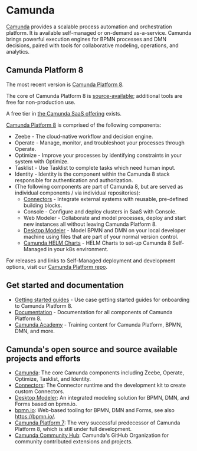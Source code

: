 # Camunda

[Camunda](https://camunda.io) provides a scalable process automation and orchestration platform. It is available self-managed or on-demand as-a-service. Camunda brings powerful execution engines for BPMN processes and DMN decisions, paired with tools for collaborative modeling, operations, and analytics.

## Camunda Platform 8

The most recent version is [Camunda Platform 8](https://camunda.com/platform/). 

The core of Camunda Platform 8 is [source-available](https://camunda.com/legal/terms/cloud-terms-and-conditions/zeebe-license-overview-and-faq/); additional tools are free for non-production use. 

A free tier in [the Camunda SaaS offering](https://camunda.com/get-started) exists.

[Camunda Platform 8](https://github.com/camunda/camunda) is comprised of the following components:

* Zeebe - The cloud-native workflow and decision engine.
* Operate - Manage, monitor, and troubleshoot your processes through Operate.
* Optimize - Improve your processes by identifying constraints in your system with Optimize.
* Tasklist - Use Tasklist to complete tasks which need human input.
* Identity - Identity is the component within the Camunda 8 stack responsible for authentication and authorization.
* (The following components are part of Camunda 8, but are served as individual components / via individual repositories):
  * [Connectors](https://github.com/camunda-community-hub/camunda-8-connectors/) - Integrate external systems with reusable, pre-defined building blocks.
  * Console - Configure and deploy clusters in SaaS with Console.
  * Web Modeler - Collaborate and model processes, deploy and start new instances all without leaving Camunda Platform 8.
  * [Desktop Modeler](https://github.com/camunda/camunda-modeler) - Model BPMN and DMN on your local developer machine using files that are part of your normal version control.
  * [Camunda HELM Charts](https://github.com/camunda/camunda-platform-helm) - HELM Charts to set-up Camunda 8 Self-Managed in your k8s environment.

For releases and links to Self-Managed deployment and development options, visit our [Camunda Platform repo](https://github.com/camunda/camunda-platform).

## Get started and documentation

* [Getting started guides](https://docs.camunda.io/docs/guides/) - Use case getting started guides for onboarding to Camunda Platform 8.
* [Documentation](https://docs.camunda.io/) - Documentation for all components of Camunda Platform 8.
* [Camunda Academy](https://academy.camunda.com/) - Training content for Camunda Platform, BPMN, DMN, and more.

## Camunda's open source and source available projects and efforts

* [Camunda](https://github.com/camunda/camunda): The core Camunda components including Zeebe, Operate, Optimize, Tasklist, and Identity.
* [Connectors](https://github.com/camunda/connectors): The Connector runtime and the  development kit to create custom Connectors.
* [Desktop Modeler](https://github.com/camunda/camunda-modeler): An integrated modeling solution for BPMN, DMN, and Forms based on bpmn.io.
* [bpmn.io](https://github.com/bpmn-io): Web-based tooling for BPMN, DMN and Forms, see also https://bpmn.io/.
* [Camunda Platform 7](https://github.com/camunda/camunda-bpm-platform): The very successful predecessor of Camunda Platform 8, which is still under full development.
* [Camunda Community Hub](https://github.com/camunda-community-hub): Camunda's GitHub Organization for community contributed extensions and projects. 
